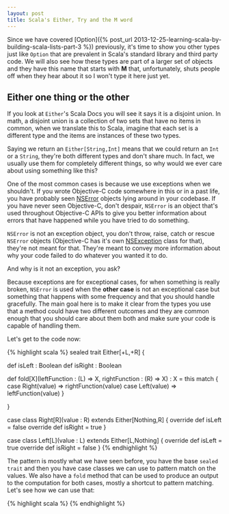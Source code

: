 ```yaml
---
layout: post
title: Scala's Either, Try and the M word
---
```


Since we have covered [Option]({% post_url 2013-12-25-learning-scala-by-building-scala-lists-part-3 %}) previously, it's time to show you other types just like `Option` that are prevalent in Scala's standard library and third party code. We will also see how these types are part of a larger set of objects and they have this name that starts with **M** that, unfortunately, shuts people off when they hear about it so I won't type it here just yet.

## Either one thing or the other

If you look at `Either`'s Scala Docs you will see it says it is a disjoint union. In math, a disjoint union is a collection of two sets that have no items in common, when we translate this to Scala, imagine that each set is a different type and the items are instances of these two types.

Saying we return an `Either[String,Int]` means that we could return an `Int` or a `String`, they're both different types and don't share much. In fact, we usually use them for completely different things, so why would we ever care about using something like this?

One of the most common cases is because we use exceptions when we shouldn't. If you wrote Objective-C code somewhere in this or in a past life, you have probably seen [NSError](https://developer.apple.com/library/ios/documentation/cocoa/reference/foundation/Classes/NSError_Class/Reference/Reference.html) objects lying around in your codebase. If you have never seen Objective-C, don't despair, `NSError` is an object that's used throughout Objective-C APIs to give you better information about errors that have happened while you have tried to do something.

`NSError` is not an exception object, you don't throw, raise, catch or rescue `NSError` objects (Objective-C has it's own [NSException](https://developer.apple.com/library/mac/documentation/cocoa/reference/foundation/Classes/NSException_Class/Reference/Reference.html) class for that), they're not meant for that. They're meant to convey more information about why your code failed to do whatever you wanted it to do.

And why is it not an exception, you ask?

Because exceptions are for exceptional cases, for when something is really broken, `NSError` is used when the **other case** is not an exceptional case but something that happens with some frequency and that you should handle gracefully. The main goal here is to make it clear from the types you use that a method could have two different outcomes and they are common enough that you should care about them both and make sure your code is capable of handling them.

Let's get to the code now:

{% highlight scala %}
sealed trait Either[+L,+R] {

  def isLeft : Boolean
  def isRight : Boolean

  def fold[X](leftFunction : (L) => X, rightFunction : (R) => X) : X =
    this match {
      case Right(value) => rightFunction(value)
      case Left(value) => leftFunction(value)
    }

}

case class Right[R](value : R) extends Either[Nothing,R] {
  override def isLeft = false
  override def isRight = true
}

case class Left[L](value : L) extends Either[L,Nothing] {
  override def isLeft = true
  override def isRight = false
}
{% endhighlight %}

The pattern is mostly what we have seen before, you have the base `sealed trait` and then you have case classes we can use to pattern match on the values. We also have a `fold` method that can be used to produce an output to the computation for both cases, mostly a shortcut to pattern matching. Let's see how we can use that:

{% highlight scala %}
{% endhighlight %}